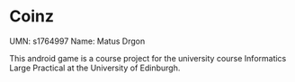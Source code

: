 # Coinz
UMN: s1764997
Name: Matus Drgon

This android game is a course project for the university course Informatics Large Practical at the University of Edinburgh.

